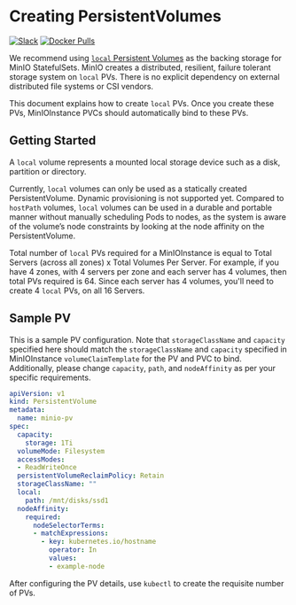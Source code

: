 # Creating PersistentVolumes

[![Slack](https://slack.min.io/slack?type=svg)](https://slack.min.io)
[![Docker Pulls](https://img.shields.io/docker/pulls/minio/k8s-operator.svg?maxAge=604800)](https://hub.docker.com/r/minio/k8s-operator)

We recommend using [`local` Persistent Volumes](https://kubernetes.io/docs/concepts/storage/volumes/#local) as the backing storage for MinIO StatefulSets. MinIO
creates a distributed, resilient, failure tolerant storage system on `local` PVs. There is no explicit dependency on external distributed file systems or CSI vendors.

This document explains how to create `local` PVs. Once you create these PVs, MinIOInstance PVCs should automatically bind to these PVs.

## Getting Started

A `local` volume represents a mounted local storage device such as a disk, partition or directory.

Currently, `local` volumes can only be used as a statically created PersistentVolume. Dynamic provisioning is not supported yet. Compared to `hostPath` volumes, `local` volumes can be used in a durable and portable manner without manually scheduling Pods to nodes, as the system is aware of the volume’s node constraints by looking at the node affinity on the PersistentVolume.

Total number of `local` PVs required for a MinIOInstance is equal to Total Servers (across all zones) x Total Volumes Per Server. For example, if you have 4 zones, with 4 servers per zone and each server has 4 volumes, then total PVs required is 64. Since each server has 4 volumes, you'll need to create 4 `local` PVs, on all 16 Servers.

## Sample PV

This is a sample PV configuration. Note that `storageClassName` and `capacity` specified here should match the `storageClassName` and `capacity` specified in MinIOInstance `volumeClaimTemplate` for the PV and PVC to bind. Additionally, please change `capacity`, `path`, and `nodeAffinity` as per your specific requirements.

```yaml
apiVersion: v1
kind: PersistentVolume
metadata:
  name: minio-pv
spec:
  capacity:
    storage: 1Ti
  volumeMode: Filesystem
  accessModes:
  - ReadWriteOnce
  persistentVolumeReclaimPolicy: Retain
  storageClassName: ""
  local:
    path: /mnt/disks/ssd1
  nodeAffinity:
    required:
      nodeSelectorTerms:
      - matchExpressions:
        - key: kubernetes.io/hostname
          operator: In
          values:
          - example-node
```

After configuring the PV details, use `kubectl` to create the requisite number of PVs.
